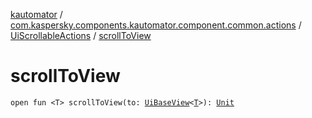 [kautomator](../../index.md) / [com.kaspersky.components.kautomator.component.common.actions](../index.md) / [UiScrollableActions](index.md) / [scrollToView](./scroll-to-view.md)

# scrollToView

`open fun <T> scrollToView(to: `[`UiBaseView`](../../com.kaspersky.components.kautomator.component.common.views/-ui-base-view/index.md)`<`[`T`](scroll-to-view.md#T)`>): `[`Unit`](https://kotlinlang.org/api/latest/jvm/stdlib/kotlin/-unit/index.html)